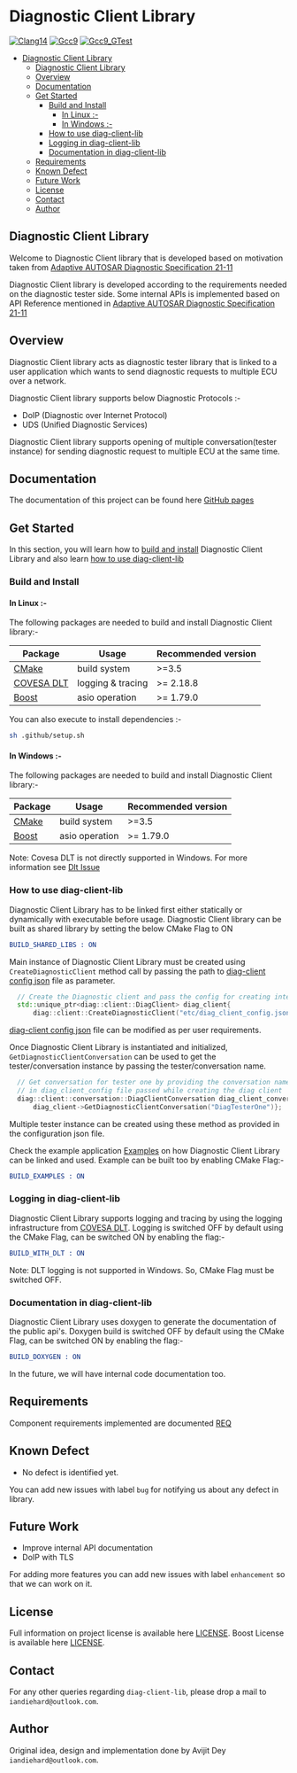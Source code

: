 # Diagnostic Client Library

[![Clang14](https://github.com/Iandiehard/diag-client-lib/actions/workflows/clang14.yml/badge.svg)](https://github.com/Iandiehard/diag-client-lib/actions/workflows/clang14.yml)
[![Gcc9](https://github.com/Iandiehard/diag-client-lib/actions/workflows/gcc9.yml/badge.svg)](https://github.com/Iandiehard/diag-client-lib/actions/workflows/gcc9.yml)
[![Gcc9_GTest](https://github.com/Iandiehard/diag-client-lib/actions/workflows/gcc9_with_test.yml/badge.svg)](https://github.com/Iandiehard/diag-client-lib/actions/workflows/gcc9_with_test.yml)

<!-- TOC -->
* [Diagnostic Client Library](#diagnostic-client-library)
  * [Diagnostic Client Library](#diagnostic-client-library-1)
  * [Overview](#overview)
  * [Documentation](#documentation)
  * [Get Started](#get-started)
    * [Build and Install](#build-and-install)
      * [In Linux :-](#in-linux--)
      * [In Windows :-](#in-windows--)
    * [How to use diag-client-lib](#how-to-use-diag-client-lib)
    * [Logging in diag-client-lib](#logging-in-diag-client-lib)
    * [Documentation in diag-client-lib](#documentation-in-diag-client-lib)
  * [Requirements](#requirements)
  * [Known Defect](#known-defect)
  * [Future Work](#future-work)
  * [License](#license)
  * [Contact](#contact)
  * [Author](#author)
<!-- TOC -->

## Diagnostic Client Library
Welcome to Diagnostic Client library that is developed based on motivation taken from
[Adaptive AUTOSAR Diagnostic Specification 21-11](https://www.autosar.org/fileadmin/standards/R21-11/AP/AUTOSAR_SWS_Diagnostics.pdf)

Diagnostic Client library is developed according to the requirements needed on the diagnostic tester side.
Some internal APIs is implemented based on API Reference mentioned in
[Adaptive AUTOSAR Diagnostic Specification 21-11](https://www.autosar.org/fileadmin/standards/R21-11/AP/AUTOSAR_SWS_Diagnostics.pdf)

## Overview
Diagnostic Client library acts as diagnostic tester library that is linked to a user application which wants to send diagnostic 
requests to multiple ECU over a network.

Diagnostic Client library supports below Diagnostic Protocols :-

- DoIP (Diagnostic over Internet Protocol)
- UDS  (Unified Diagnostic Services)

Diagnostic Client library supports opening of multiple conversation(tester instance) for sending diagnostic request to multiple ECU at the same time. 

## Documentation
The documentation of this project can be found here [GitHub pages](https://iandiehard.github.io/diag-client-lib/)

## Get Started
In this section, you will learn how to [build and install](#build-and-install)
Diagnostic Client Library and also learn [how to use diag-client-lib](#how-to-use-diag-client-lib)

### Build and Install

#### In Linux :-
The following packages are needed to build and install Diagnostic Client library:-

| Package                                                       | Usage             | Recommended version |
|---------------------------------------------------------------|-------------------|---------------------|
| [CMake](https://cmake.org/cmake/help/latest/release/3.5.html) | build system      | \>=3.5              |
| [COVESA DLT](https://github.com/COVESA/dlt-daemon)            | logging & tracing | \>= 2.18.8          |
| [Boost](https://www.boost.org/)                               | asio operation    | \>= 1.79.0          |

You can also execute to install dependencies :-
```bash 
sh .github/setup.sh 
```
#### In Windows :-
The following packages are needed to build and install Diagnostic Client library:-

| Package                                                       | Usage             | Recommended version |
|---------------------------------------------------------------|-------------------|---------------------|
| [CMake](https://cmake.org/cmake/help/latest/release/3.5.html) | build system      | \>=3.5              |
| [Boost](https://www.boost.org/)                               | asio operation    | \>= 1.79.0          |
 
Note: Covesa DLT is not directly supported in Windows. For more information see [Dlt Issue](https://github.com/COVESA/dlt-daemon/issues/136)


### How to use diag-client-lib
Diagnostic Client Library has to be linked first either statically or dynamically with executable before usage.
Diagnostic Client library can be built as shared library by setting the below CMake Flag to ON
```cmake
BUILD_SHARED_LIBS : ON
```

Main instance of Diagnostic Client Library must be created using `CreateDiagnosticClient` method call by passing the path to 
[diag-client config json](diag-client-lib/appl/etc/diag_client_config.json) file as parameter.
```cpp
  // Create the Diagnostic client and pass the config for creating internal properties
  std::unique_ptr<diag::client::DiagClient> diag_client{
      diag::client::CreateDiagnosticClient("etc/diag_client_config.json")};
```
[diag-client config json](diag-client-lib/appl/etc/diag_client_config.json) file can be modified as per user requirements.

Once Diagnostic Client Library is instantiated and initialized, `GetDiagnosticClientConversation` can be used to get the tester/conversation instance
by passing the tester/conversation name.
```cpp
  // Get conversation for tester one by providing the conversation name configured
  // in diag_client_config file passed while creating the diag client
  diag::client::conversation::DiagClientConversation diag_client_conversation {
      diag_client->GetDiagnosticClientConversation("DiagTesterOne")};
```
Multiple tester instance can be created using these method as provided in the configuration json file.

Check the example application [Examples](examples) on how Diagnostic Client Library can be linked and used.
Example can be built too by enabling CMake Flag:-
```cmake
BUILD_EXAMPLES : ON
```

### Logging in diag-client-lib
Diagnostic Client Library supports logging and tracing by using the logging infrastructure from [COVESA DLT](https://github.com/COVESA/dlt-daemon).
Logging is switched OFF by default using the CMake Flag, can be switched ON by enabling the flag:-
```cmake
BUILD_WITH_DLT : ON
```
Note: DLT logging is not supported in Windows. So, CMake Flag must be switched OFF.

### Documentation in diag-client-lib
Diagnostic Client Library uses doxygen to generate the documentation of the public api's. 
Doxygen build is switched OFF by default using the CMake Flag, can be switched ON by enabling the flag:-
```cmake
BUILD_DOXYGEN : ON
```
In the future, we will have internal code documentation too.

## Requirements
Component requirements implemented are documented [REQ](docs/requirement/requirements.md)

## Known Defect
* No defect is identified yet.

You can add new issues with label `bug` for notifying us about any defect in library.

## Future Work
* Improve internal API documentation
* DoIP with TLS

For adding more features you can add new issues with label `enhancement` so that we can work on it.

## License
Full information on project license is available here [LICENSE](LICENSE).
Boost License is available here [LICENSE](diag-client-lib/lib/boost-support/LICENSE).

## Contact
For any other queries regarding `diag-client-lib`, please drop a mail to `iandiehard@outlook.com`.

## Author
Original idea, design and implementation done by Avijit Dey `iandiehard@outlook.com`.
